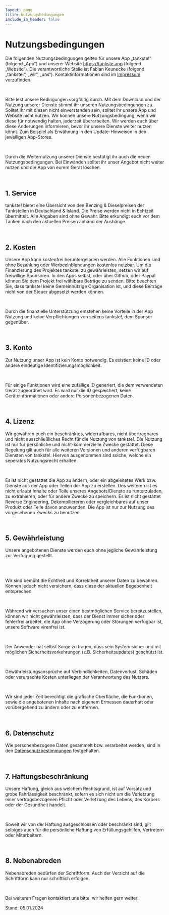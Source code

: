 ```yaml
---
layout: page
title: Nutzungsbedingungen
include_in_header: false
---
```


# Nutzungsbedingungen #

Die folgenden Nutzungsbedingungen gelten für unsere App „tankste!“ (folgend „App“) und unserer Website https://tankste.app (folgend „Website“). Die verantwortliche Stelle ist Fabian Keunecke (folgend „tankste!“, „wir“, „uns“). Kontaktinformationen sind im [Impressum](/impressum.md) vorzufinden.

<br>

Bitte lest unsere Bedingungen sorgfältig durch. Mit dem Download und der Nutzung unserer Dienste stimmt ihr unseren Nutzungsbedingungen zu. Solltet ihr mit diesen nicht einverstanden sein, solltet ihr unsere App und Website nicht nutzen.
Wir können unsere Nutzungsbedingung, wenn wir diese für notwendig halten, jederzeit überarbeiten. Wir werden euch über diese Änderungen informieren, bevor ihr unsere Dienste weiter nutzen könnt. Zum Beispiel als Erwähnung in den Update-Hinweisen in den jeweiligen App-Stores.

<br>

Durch die Weiternutzung unserer Dienste bestätigt ihr auch die neuen Nutzungsbedingungen. Bei Einwänden solltet ihr unser Angebot nicht weiter nutzen und die App von eurem Gerät löschen.

<br>


## 1. Service ##

tankste! bietet eine Übersicht von den Benzing & Dieselpreisen der Tankstellen in Deutschland & Island. Die Preise werden nicht in Echtzeit übermittelt. Alle Angaben sind ohne Gewähr. Bitte erkundigt euch vor dem Tanken nach den aktuellen Preisen anhand der Aushänge.

<br>

## 2. Kosten ##

Unsere App kann kostenfrei heruntergeladen werden. Alle Funktionen sind ohne Bezahlung oder Werbeeinblendungen kostenlos nutzbar. Um die Finanzierung des Projektes tankste! zu gewährleisten, setzen wir auf freiwillige Sponsoren. In den Apps selbst, oder über Github, oder Paypal können Sie dem Projekt frei wählbare Beträge zu senden. Bitte beachten Sie, dass tankste! keine Gemeinnützige Organisation ist, und diese Beiträge nicht von der Steuer abgesetzt werden können.

<br>

Durch die finanzielle Unterstützung entstehen keine Vorteile in der App Nutzung und keine Verpflichtungen von seitens tankste!, dem Sponsor gegenüber.

<br>

## 3. Konto ##

Zur Nutzung unser App ist kein Konto notwendig. Es existiert keine ID oder andere eindeutige Identifizierungsmöglichkeit.

<br>

Für einige Funktionen wird eine zufällige ID generiert, die dem verwendeten Gerät zugeordnet wird. Es wird nur die ID gespeichert, keine Geräteinformationen oder andere Personenbezogenen Daten.

<br>

## 4. Lizenz ##

Wir gewähren euch ein beschränktes, widerrufbares, nicht übertragbares und nicht ausschließliches Recht für die Nutzung von tankste!. Die Nutzung ist nur für persönliche und nicht-kommerzielle Zwecke gestattet. Diese Regelung gilt auch für alle weiteren Versionen und anderen verfügbaren Diensten von tankste!. Hiervon ausgenommen sind solche, welche ein seperates Nutzungsrecht erhalten.

<br>

Es ist nicht gestattet die App zu ändern, oder ein abgeleitetes Werk bzw. Dienste aus der App oder Teilen der App zu erstellen. Des weiteren ist es nicht erlaubt Inhalte oder Teile unseres Angebots/Dienste zu runterzuladen, zu extrahieren, oder für andere Zwecke zu speichern. Es ist nicht gestattet Reverse Engineering, Dekompiliereren oder vergleichbares auf unser Produkt oder Teile davon anzuwenden. Die App ist nur zur Nutzung des vorgesehenen Zwecks zu benutzen.</p>

<br>

## 5. Gewährleistung ##

Unsere angebotenen Dienste werden euch ohne jegliche Gewährleistung zur Verfügung gestellt.

<br>

<br>Wir sind bemüht die Echtheit und Korrektheit unserer Daten zu bewahren. Können jedoch nicht versichern, dass diese der aktuellen Begebenheit entsprechen.

<br>

Während wir versuchen unser einen bestmöglichen Service bereitzustellen, können wir nicht gewährleisten, dass der Dienst immer sicher oder fehlerfrei arbeitet, die App ohne Verzögerung oder Störungen verfügbar ist, unsere Software virenfrei ist.

<br>

Der Anwender hat selbst Sorge zu tragen, dass sein System sicher und mit möglichen Sicherheitsvorkehrungen (z.B. Sicherheitsupdates) geschützt ist.

<br>

Gewährleistungsansprüche auf Verbindlichkeiten, Datenverlust, Schäden oder verursachte Kosten unterliegen der Verantwortung des Nutzers.

<br>

Wir sind jeder Zeit berechtigt die grafische Oberfläche, die Funktionen, sowie die angebotenen Inhalte nach eigenem Ermessen dauerhaft oder vorübergehend zu ändern oder zu entfernen.

<br>

## 6. Datenschutz ##
   
Wie personenbezogene Daten gesammelt bzw. verarbeitet werden, sind in den [Datenschutzbestimmungen](/datenschutz) festgehalten.

<br>

## 7. Haftungsbeschränkung ##

Unsere Haftung, gleich aus welchem Rechtsgrund, ist auf Vorsatz und grobe Fahrlässigkeit beschränkt, sofern es sich nicht um die Verletzung einer vertragsbezogenen Pflicht oder Verletzung des Lebens, des Körpers oder der Gesundheit handelt.

<br>

Soweit wir von der Haftung ausgeschlossen oder beschränkt sind, gilt selbiges auch für die persönliche Haftung von Erfüllungsgehilfen, Vertretern oder Mitarbeitern.

<br>

## 8. Nebenabreden ##

Nebenabreden bedürfen der Schriftform. Auch der Verzicht auf die Schriftform kann nur schriftlich erfolgen.

<br>

Bei weiteren Fragen kontaktiert uns bitte, wir helfen gern weiter!

Stand: 05.01.2024